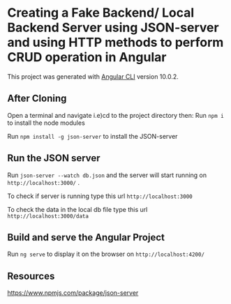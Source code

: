 # Creating a Fake Backend/ Local Backend Server using JSON-server and using HTTP methods to perform CRUD operation in Angular 

This project was generated with [Angular CLI](https://github.com/angular/angular-cli) version 10.0.2.

## After Cloning
Open a terminal and navigate i.e)cd to the project directory then:
Run `npm i` to install the node modules

Run `npm install -g json-server` to install the JSON-server

## Run the JSON server
Run `json-server --watch db.json` and the server will start running on `http://localhost:3000/` .

To check if server is running type this url
`http://localhost:3000`

To check the data in the local db file type this url `http://localhost:3000/data`


## Build and serve the Angular Project
Run `ng serve` to display it on the browser on `http://localhost:4200/`

## Resources
https://www.npmjs.com/package/json-server


